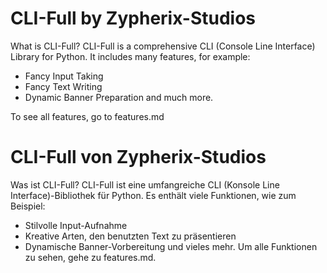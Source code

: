 # CLI-Full by Zypherix-Studios

What is CLI-Full?
CLI-Full is a comprehensive CLI (Console Line Interface) Library for Python.
It includes many features, for example:
* Fancy Input Taking
* Fancy Text Writing
* Dynamic Banner Preparation
and much more.

To see all features, go to features.md


# CLI-Full von Zypherix-Studios

Was ist CLI-Full?
CLI-Full ist eine umfangreiche CLI (Konsole Line Interface)-Bibliothek für Python.
Es enthält viele Funktionen, wie zum Beispiel:
* Stilvolle Input-Aufnahme
* Kreative Arten, den benutzten Text zu präsentieren
* Dynamische Banner-Vorbereitung
und vieles mehr.
Um alle Funktionen zu sehen, gehe zu features.md.